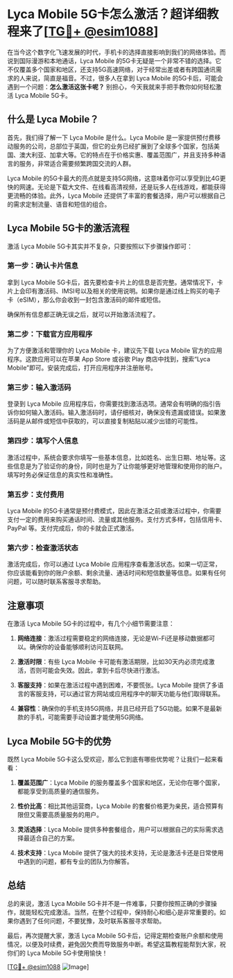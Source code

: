 # Lyca Mobile 5G卡怎么激活？超详细教程来了[[TG💪+ @esim1088](https://t.me/s/esim1088)]

在当今这个数字化飞速发展的时代，手机卡的选择直接影响到我们的网络体验。而说到国际漫游和本地通话，Lyca Mobile 的5G卡无疑是一个非常不错的选择。它不仅覆盖多个国家和地区，还支持5G高速网络，对于经常出差或者有跨国通讯需求的人来说，简直是福音。不过，很多人在拿到 Lyca Mobile 的5G卡后，可能会遇到一个问题：**怎么激活这张卡呢？** 别担心，今天我就来手把手教你如何轻松激活 Lyca Mobile 5G卡。

## 什么是 Lyca Mobile？

首先，我们得了解一下 Lyca Mobile 是什么。Lyca Mobile 是一家提供预付费移动服务的公司，总部位于英国，但它的业务已经扩展到了全球多个国家，包括美国、澳大利亚、加拿大等。它的特点在于价格实惠、覆盖范围广，并且支持多种语言的服务，非常适合需要频繁跨国交流的人群。

Lyca Mobile 的5G卡最大的亮点就是支持5G网络，这意味着你可以享受到比4G更快的网速。无论是下载大文件、在线看高清视频，还是玩多人在线游戏，都能获得更流畅的体验。此外，Lyca Mobile 还提供了丰富的套餐选择，用户可以根据自己的需求定制流量、语音和短信的组合。

## Lyca Mobile 5G卡的激活流程

激活 Lyca Mobile 5G卡其实并不复杂，只要按照以下步骤操作即可：

### 第一步：确认卡片信息

拿到 Lyca Mobile 5G卡后，首先要检查卡片上的信息是否完整。通常情况下，卡片上会印有激活码、IMSI号以及相关的使用说明。如果你是通过线上购买的电子卡（eSIM），那么你会收到一封包含激活码的邮件或短信。

确保所有信息都正确无误之后，就可以开始激活流程了。

### 第二步：下载官方应用程序

为了方便激活和管理你的 Lyca Mobile 卡，建议先下载 Lyca Mobile 官方的应用程序。这款应用可以在苹果 App Store 或谷歌 Play 商店中找到，搜索“Lyca Mobile”即可。安装完成后，打开应用程序并注册账号。

### 第三步：输入激活码

登录到 Lyca Mobile 应用程序后，你需要找到激活选项。通常会有明确的指引告诉你如何输入激活码。输入激活码时，请仔细核对，确保没有遗漏或错误。如果激活码是从邮件或短信中获取的，可以直接复制粘贴以减少出错的可能性。

### 第四步：填写个人信息

激活过程中，系统会要求你填写一些基本信息，比如姓名、出生日期、地址等。这些信息是为了验证你的身份，同时也是为了让你能够更好地管理和使用你的账户。填写时务必保证信息的真实性和准确性。

### 第五步：支付费用

Lyca Mobile 的5G卡通常是预付费模式，因此在激活之前或激活过程中，你需要支付一定的费用来购买通话时间、流量或其他服务。支付方式多样，包括信用卡、PayPal 等。支付完成后，你的卡就会正式激活。

### 第六步：检查激活状态

激活完成后，你可以通过 Lyca Mobile 应用程序查看激活状态。如果一切正常，你应该能看到你的账户余额、剩余流量、通话时间和短信数量等信息。如果有任何问题，可以随时联系客服寻求帮助。

## 注意事项

在激活 Lyca Mobile 5G卡的过程中，有几个小细节需要注意：

1. **网络连接**：激活过程需要稳定的网络连接，无论是Wi-Fi还是移动数据都可以。确保你的设备能够顺利访问互联网。
   
2. **激活时限**：有些 Lyca Mobile 卡可能有激活期限，比如30天内必须完成激活，否则可能会失效。因此，拿到卡后尽快进行激活。

3. **客服支持**：如果在激活过程中遇到困难，不要慌张。Lyca Mobile 提供了多语言的客服支持，可以通过官方网站或应用程序中的聊天功能与他们取得联系。

4. **兼容性**：确保你的手机支持5G网络，并且已经开启了5G功能。如果不是最新款的手机，可能需要手动设置才能使用5G网络。

## Lyca Mobile 5G卡的优势

既然 Lyca Mobile 5G卡这么受欢迎，那么它到底有哪些优势呢？让我们一起来看看：

1. **覆盖范围广**：Lyca Mobile 的服务覆盖多个国家和地区，无论你在哪个国家，都能享受到高质量的通信服务。

2. **性价比高**：相比其他运营商，Lyca Mobile 的套餐价格更为亲民，适合预算有限但又需要高质量服务的用户。

3. **灵活选择**：Lyca Mobile 提供多种套餐组合，用户可以根据自己的实际需求选择最适合自己的方案。

4. **技术支持**：Lyca Mobile 提供了强大的技术支持，无论是激活卡还是日常使用中遇到的问题，都有专业的团队为你解答。

## 总结

总的来说，激活 Lyca Mobile 5G卡并不是一件难事，只要你按照正确的步骤操作，就能轻松完成激活。当然，在整个过程中，保持耐心和细心是非常重要的。如果你遇到了任何问题，不要犹豫，及时联系客服寻求帮助。

最后，再次提醒大家，激活 Lyca Mobile 5G卡后，记得定期检查账户余额和使用情况，以便及时续费，避免因欠费而导致服务中断。希望这篇教程能帮到大家，祝你们的 Lyca Mobile 5G卡使用愉快！

[[TG💪+ @esim1088](https://t.me/s/esim1088) ![Image](https://i.postimg.cc/4NQfJmqS/Snipaste-2025-05-13-00-14-12.png)]